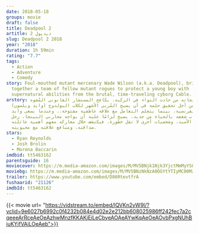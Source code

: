 ```yaml
---
date: 2018-05-18
groups: movie
draft: false
title: Deadpool 2
artitle: ديدبول 2
slug: Deadpool 2 2018
year: "2018"
duration: 1h 59min
rating: "7.7"
tags:
  - Action
  - Adventure
  - Comedy
story: Foul-mouthed mutant mercenary Wade Wilson (a.k.a. Deadpool), brings
  together a team of fellow mutant rogues to protect a young boy with
  supernatural abilities from the brutal, time-traveling cyborg Cable.
arstory: بعد نجاته من حادث التواء في الركبة، يكافح المستشار القانوني المُشوه
  (وايد ويلسون) من أجل تحقيق حلمه في أن يصبح المُربي الأشهر لكلاب البولدوج
  الفرنسية، بينما يتعلم التعامل مع علاقة عاطفية مفتوحة.. وعندما يسعى وايد
  لاكتساب شغفه بالحياة من جديد، يصبح لزامًا عليه أن يواجه محاربي النينجا، رجل
  معدن الأسيد، وشخصيات أخرى لا تقل خطورة. فيكتشف خلال معاركه معهم أهمية عائلته،
  صداقته، ومنافع علاقته مع محبوبته.
stars:
  - Ryan Reynolds
  - Josh Brolin
  - Morena Baccarin
imdbid: tt5463162
parentsguide: 16
moviecover: https://m.media-amazon.com/images/M/MV5BNjk1Njk3YjctMmMyYS00Y2I4LThhMzktN2U0MTMyZTFlYWQ5XkEyXkFqcGdeQXVyODM2ODEzMDA@._V1_UY268_CR43,0,182,268_AL_.jpg
moviebg: https://m.media-amazon.com/images/M/MV5BNzNkNzA0OGYtYTIyMC00MzhjLWIwOTMtMmYyNDk1YjYzZmI5XkEyXkFqcGdeQXVyNjQ5ODc5MjY@._V1_.jpg
trailer: https://www.youtube.com/embed/D86RtevtfrA
fushaarid: "21126"
imdbId: tt5463162
---
```


{{< movie url= "https://vidstream.to/embed/lQVKn2yW9l/?vclid=9e6027b6992c0f4232b084e4d02e2e212bb608025986ff242fec7a2cqeeeArRceAeOeAzhwMnzfKKAKjEiLeCbyeAOAeAYwKqAeOeAOvbPxgNUhBiuKYjfVAiLOeAeb">}}
